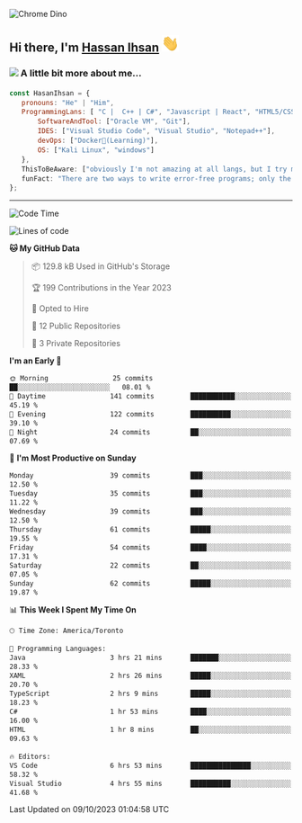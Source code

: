  <!--
**HasanIhsan/HasanIhsan** is a ✨ _special_ ✨ repository because its `README.md` (this file) appears on your GitHub profile.
-->

![Chrome Dino](https://mir-s3-cdn-cf.behance.net/project_modules/max_1200/4ff07986208593.5d9a654e92f36.gif)


<h2 align="left">Hi there, I'm <a href="https://www.linkedin.com/in/hassan-ihsan-045b11231/" target="_blank" rel="noopener noreferrer">Hassan Ihsan</a> <img src="https://raw.githubusercontent.com/ABSphreak/ABSphreak/master/gifs/Hi.gif" height="30" />
 
 
 ### <img src="https://media.giphy.com/media/VgCDAzcKvsR6OM0uWg/giphy.gif" width="50"> A little bit more about me...  
 
 ```javascript
const HasanIhsan = {
    pronouns: "He" | "Him",
    ProgrammingLans: [ "C |  C++ | C#", "Javascript | React", "HTML5/CSS", "JSON", "Java"],
        SoftwareAndTool: ["Oracle VM", "Git"],
        IDES: ["Visual Studio Code", "Visual Studio", "Notepad++"],
        devOps: ["Docker🐳(Learning)"], 
        OS: ["Kali Linux", "windows"]
    },
    ThisToBeAware: ["obviously I'm not amazing at all langs, but I try my best not to go rusty"], 
    funFact: "There are two ways to write error-free programs; only the third one works"
};
```
 
 --- 

<!--START_SECTION:waka-->
![Code Time](http://img.shields.io/badge/Code%20Time-224%20hrs%2037%20mins-blue)

![Lines of code](https://img.shields.io/badge/From%20Hello%20World%20I%27ve%20Written-990.7%20thousand%20lines%20of%20code-blue)

**🐱 My GitHub Data** 

> 📦 129.8 kB Used in GitHub's Storage 
 > 
> 🏆 199 Contributions in the Year 2023
 > 
> 💼 Opted to Hire
 > 
> 📜 12 Public Repositories 
 > 
> 🔑 3 Private Repositories 
 > 
**I'm an Early 🐤** 

```text
🌞 Morning                25 commits          ██░░░░░░░░░░░░░░░░░░░░░░░   08.01 % 
🌆 Daytime                141 commits         ███████████░░░░░░░░░░░░░░   45.19 % 
🌃 Evening                122 commits         ██████████░░░░░░░░░░░░░░░   39.10 % 
🌙 Night                  24 commits          ██░░░░░░░░░░░░░░░░░░░░░░░   07.69 % 
```
📅 **I'm Most Productive on Sunday** 

```text
Monday                   39 commits          ███░░░░░░░░░░░░░░░░░░░░░░   12.50 % 
Tuesday                  35 commits          ███░░░░░░░░░░░░░░░░░░░░░░   11.22 % 
Wednesday                39 commits          ███░░░░░░░░░░░░░░░░░░░░░░   12.50 % 
Thursday                 61 commits          █████░░░░░░░░░░░░░░░░░░░░   19.55 % 
Friday                   54 commits          ████░░░░░░░░░░░░░░░░░░░░░   17.31 % 
Saturday                 22 commits          ██░░░░░░░░░░░░░░░░░░░░░░░   07.05 % 
Sunday                   62 commits          █████░░░░░░░░░░░░░░░░░░░░   19.87 % 
```


📊 **This Week I Spent My Time On** 

```text
🕑︎ Time Zone: America/Toronto

💬 Programming Languages: 
Java                     3 hrs 21 mins       ███████░░░░░░░░░░░░░░░░░░   28.33 % 
XAML                     2 hrs 26 mins       █████░░░░░░░░░░░░░░░░░░░░   20.70 % 
TypeScript               2 hrs 9 mins        █████░░░░░░░░░░░░░░░░░░░░   18.23 % 
C#                       1 hr 53 mins        ████░░░░░░░░░░░░░░░░░░░░░   16.00 % 
HTML                     1 hr 8 mins         ██░░░░░░░░░░░░░░░░░░░░░░░   09.63 % 

🔥 Editors: 
VS Code                  6 hrs 53 mins       ███████████████░░░░░░░░░░   58.32 % 
Visual Studio            4 hrs 55 mins       ██████████░░░░░░░░░░░░░░░   41.68 % 
```


 Last Updated on 09/10/2023 01:04:58 UTC
<!--END_SECTION:waka-->
 
 
